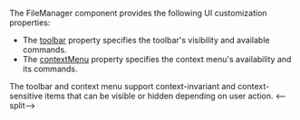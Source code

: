 The FileManager component provides the following UI customization properties:

* The [toolbar](/Documentation/ApiReference/UI_Components/dxFileManager/Configuration/toolbar) property specifies the toolbar's visibility and available commands.
* The [contextMenu](/Documentation/ApiReference/UI_Components/dxFileManager/Configuration/contextMenu) property specifies the context menu's availability and its commands.

The toolbar and context menu support context-invariant and context-sensitive items that can be visible or hidden depending on user action.
<--split-->